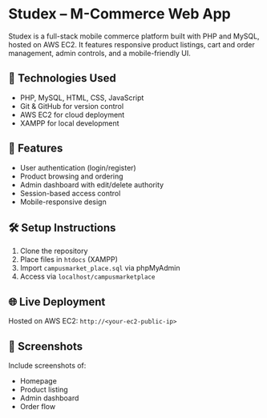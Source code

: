 # Studex – M-Commerce Web App

Studex is a full-stack mobile commerce platform built with PHP and MySQL, hosted on AWS EC2. It features responsive product listings, cart and order management, admin controls, and a mobile-friendly UI.

## 🔧 Technologies Used
- PHP, MySQL, HTML, CSS, JavaScript
- Git & GitHub for version control
- AWS EC2 for cloud deployment
- XAMPP for local development

## 🚀 Features
- User authentication (login/register)
- Product browsing and ordering
- Admin dashboard with edit/delete authority
- Session-based access control
- Mobile-responsive design

## 🛠️ Setup Instructions
1. Clone the repository  
2. Place files in `htdocs` (XAMPP)  
3. Import `campusmarket_place.sql` via phpMyAdmin  
4. Access via `localhost/campusmarketplace`

## 🌐 Live Deployment
Hosted on AWS EC2: `http://<your-ec2-public-ip>`

## 📸 Screenshots
Include screenshots of:
- Homepage
- Product listing
- Admin dashboard
- Order flow
